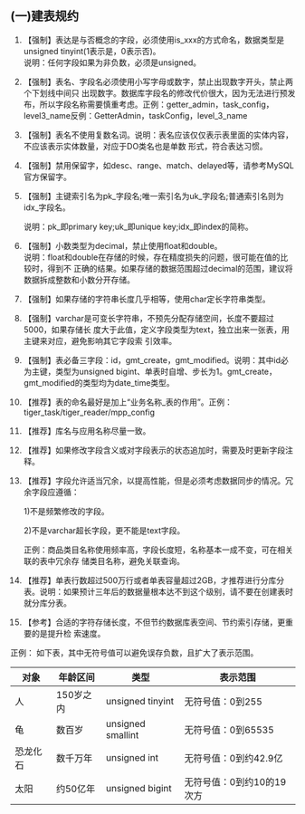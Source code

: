 ## \(一\)建表规约

1. 【强制】表达是与否概念的字段，必须使用is\_xxx的方式命名，数据类型是unsigned tinyint\(1表示是，0表示否\)。  
   说明：任何字段如果为非负数，必须是unsigned。

2. 【强制】表名、字段名必须使用小写字母或数字，禁止出现数字开头，禁止两个下划线中间只 出现数字。数据库字段名的修改代价很大，因为无法进行预发布，所以字段名称需要慎重考虑。正例：getter\_admin，task\_config，level3\_name反例：GetterAdmin，taskConfig，level\_3\_name

3. 【强制】表名不使用复数名词。说明：表名应该仅仅表示表里面的实体内容，不应该表示实体数量，对应于DO类名也是单数 形式，符合表达习惯。

4. 【强制】禁用保留字，如desc、range、match、delayed等，请参考MySQL官方保留字。

5. 【强制】主键索引名为pk\_字段名;唯一索引名为uk\_字段名;普通索引名则为idx\_字段名。

   说明：pk\_即primary key;uk\_即unique key;idx\_即index的简称。

6. 【强制】小数类型为decimal，禁止使用float和double。  
   说明：float和double在存储的时候，存在精度损失的问题，很可能在值的比较时，得到不 正确的结果。如果存储的数据范围超过decimal的范围，建议将数据拆成整数和小数分开存储。

7. 【强制】如果存储的字符串长度几乎相等，使用char定长字符串类型。

8. 【强制】varchar是可变长字符串，不预先分配存储空间，长度不要超过5000，如果存储长 度大于此值，定义字段类型为text，独立出来一张表，用主键来对应，避免影响其它字段索 引效率。

9. 【强制】表必备三字段：id，gmt\_create，gmt\_modified。说明：其中id必为主键，类型为unsigned bigint、单表时自增、步长为1。gmt\_create，gmt\_modified的类型均为date\_time类型。

10. 【推荐】表的命名最好是加上“业务名称\_表的作用”。正例：tiger\_task/tiger\_reader/mpp\_config

11. 【推荐】库名与应用名称尽量一致。  
12. 【推荐】如果修改字段含义或对字段表示的状态追加时，需要及时更新字段注释。

13. 【推荐】字段允许适当冗余，以提高性能，但是必须考虑数据同步的情况。冗余字段应遵循：

	1\)不是频繁修改的字段。

	2\)不是varchar超长字段，更不能是text字段。
	
	 正例：商品类目名称使用频率高，字段长度短，名称基本一成不变，可在相关联的表中冗余存 储类目名称，避免关联查询。

14. 【推荐】单表行数超过500万行或者单表容量超过2GB，才推荐进行分库分表。说明：如果预计三年后的数据量根本达不到这个级别，请不要在创建表时就分库分表。

15. 【参考】合适的字符存储长度，不但节约数据库表空间、节约索引存储，更重要的是提升检 索速度。

 正例：
如下表，其中无符号值可以避免误存负数，且扩大了表示范围。


| 对象 | 年龄区间 |  类型 |  表示范围 | 
| -----| ------ | ----- | ------- |
| 人  | 150岁之内 | unsigned tinyint | 无符号值：0到255 |
| 龟  | 数百岁  | unsigned smallint  | 无符号值：0到65535 |
| 恐龙化石 | 数千万年 |  unsigned int |   无符号值：0到约42.9亿 |
| 太阳 | 约50亿年 |  unsigned bigint |  无符号值：0到约10的19次方 | 



